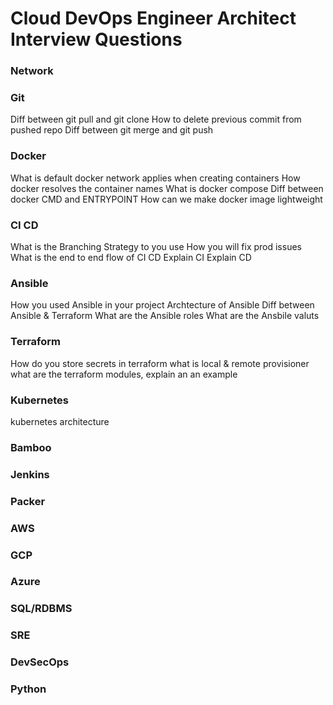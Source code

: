 # Cloud DevOps Engineer Architect Interview Questions

### Network

### Git
Diff between git pull and git clone
How to delete previous commit from pushed repo
Diff between git merge and git push

### Docker
What is default docker network applies when creating containers
How docker resolves the container names
What is docker compose
Diff between docker CMD and ENTRYPOINT
How can we make docker image lightweight

### CI CD
What is the Branching Strategy to you use
How you will fix prod issues
What is the end to end flow of CI CD
Explain CI
Explain CD

### Ansible
How you used Ansible in your project
Archtecture of Ansible
Diff between Ansible & Terraform
What are the Ansible roles
What are the Ansbile valuts

### Terraform
How do you store secrets in terraform
what is local & remote provisioner
what are the terraform modules, explain an an example

### Kubernetes
kubernetes architecture


### Bamboo

### Jenkins

### Packer

### AWS

### GCP

### Azure

### SQL/RDBMS

### SRE

### DevSecOps

### Python


